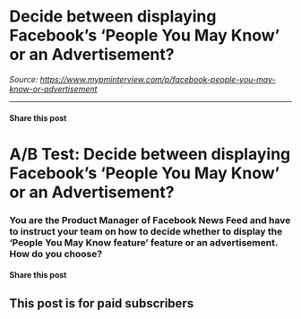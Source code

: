 # Decide between displaying Facebook’s ‘People You May Know’ or an Advertisement?

*Source: https://www.mypminterview.com/p/facebook-people-you-may-know-or-advertisement*

---

#### Share this post

# A/B Test: Decide between displaying Facebook’s ‘People You May Know’ or an Advertisement?

### You are the Product Manager of Facebook News Feed and have to instruct your team on how to decide whether to display the ‘People You May Know feature’ feature or an advertisement. How do you choose?

#### Share this post

## This post is for paid subscribers

